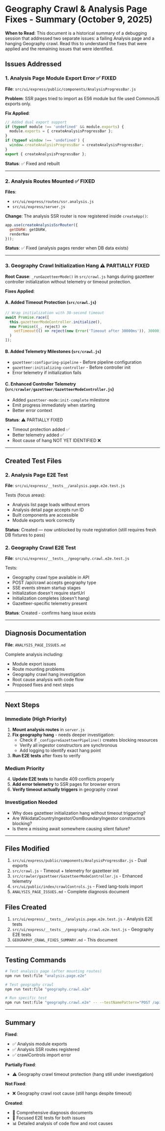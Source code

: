 # Geography Crawl & Analysis Page Fixes - Summary (October 9, 2025)

**When to Read**: This document is a historical summary of a debugging session that addressed two separate issues: a failing Analysis page and a hanging Geography crawl. Read this to understand the fixes that were applied and the remaining issues that were identified.

## Issues Addressed

### 1. Analysis Page Module Export Error ✅ FIXED
**File**: `src/ui/express/public/components/AnalysisProgressBar.js`

**Problem**: SSR pages tried to import as ES6 module but file used CommonJS exports only.

**Fix Applied**:
```javascript
// Added dual export support
if (typeof module !== 'undefined' && module.exports) {
  module.exports = { createAnalysisProgressBar };
}
if (typeof window !== 'undefined') {
  window.createAnalysisProgressBar = createAnalysisProgressBar;
}
export { createAnalysisProgressBar };
```

**Status**: ✅ Fixed and rebuilt

---

### 2. Analysis Routes Mounted ✅ FIXED
**Files**: 
- `src/ui/express/routes/ssr.analysis.js`
- `src/ui/express/server.js`

**Change**: The analysis SSR router is now registered inside `createApp()`:
```javascript
app.use(createAnalysisSsrRouter({
  getDbRW: getDbRW,
  renderNav
}));
```

**Status**: ✅ Fixed (analysis pages render when DB data exists)

---

### 3. Geography Crawl Initialization Hang ⚠️ PARTIALLY FIXED

**Root Cause**: `_runGazetteerMode()` in `src/crawl.js` hangs during gazetteer controller initialization without telemetry or timeout protection.

**Fixes Applied**:

#### A. Added Timeout Protection (`src/crawl.js`)
```javascript
// Wrap initialization with 30-second timeout
await Promise.race([
  this.gazetteerModeController.initialize(),
  new Promise((_, reject) => 
    setTimeout(() => reject(new Error('Timeout after 30000ms')), 30000)
  )
]);
```

#### B. Added Telemetry Milestones (`src/crawl.js`)
- `gazetteer:configuring-pipeline` - Before pipeline configuration
- `gazetteer:initializing-controller` - Before controller init
- Error telemetry if initialization fails

#### C. Enhanced Controller Telemetry (`src/crawler/gazetteer/GazetteerModeController.js`)
- Added `gazetteer-mode:init-complete` milestone
- Emit progress immediately when starting
- Better error context

**Status**: ⚠️ PARTIALLY FIXED
- Timeout protection added ✅
- Better telemetry added ✅
- Root cause of hang NOT YET IDENTIFIED ❌

---

## Created Test Files

### 2. Analysis Page E2E Test
**File**: `src/ui/express/__tests__/analysis.page.e2e.test.js`

Tests (focus areas):
- Analysis list page loads without errors
- Analysis detail page accepts run ID
- Built components are accessible
- Module exports work correctly

**Status**: Created — now unblocked by route registration (still requires fresh DB fixtures to pass)

### 2. Geography Crawl E2E Test  
**File**: `src/ui/express/__tests__/geography.crawl.e2e.test.js`

Tests:
- Geography crawl type available in API
- POST /api/crawl accepts geography type
- SSE events stream startup stages
- Initialization doesn't require startUrl
- Initialization completes (doesn't hang)
- Gazetteer-specific telemetry present

**Status**: Created - confirms hang issue exists

---

## Diagnosis Documentation

**File**: `ANALYSIS_PAGE_ISSUES.md`

Complete analysis including:
- Module export issues
- Route mounting problems  
- Geography crawl hang investigation
- Root cause analysis with code flow
- Proposed fixes and next steps

---

## Next Steps

### Immediate (High Priority)
1. **Mount analysis routes** in `server.js`
2. **Fix geography hang** - needs deeper investigation:
   - Check if `_configureGazetteerPipeline()` creates blocking resources
   - Verify all ingestor constructors are synchronous
   - Add logging to identify exact hang point
3. **Run E2E tests** after fixes to verify

### Medium Priority
4. **Update E2E tests** to handle 409 conflicts properly
5. **Add error telemetry** to SSR pages for browser errors
6. **Verify timeout actually triggers** in geography crawl

### Investigation Needed
- Why does gazetteer initialization hang without timeout triggering?
- Are WikidataCountryIngestor/OsmBoundaryIngestor constructors blocking?
- Is there a missing await somewhere causing silent failure?

---

## Files Modified

1. `src/ui/express/public/components/AnalysisProgressBar.js` - Dual exports
2. `src/crawl.js` - Timeout + telemetry for gazetteer init
3. `src/crawler/gazetteer/GazetteerModeController.js` - Enhanced telemetry
4. `src/ui/public/index/crawlControls.js` - Fixed lang-tools import
5. `ANALYSIS_PAGE_ISSUES.md` - Complete diagnosis document

## Files Created

1. `src/ui/express/__tests__/analysis.page.e2e.test.js` - Analysis E2E tests
2. `src/ui/express/__tests__/geography.crawl.e2e.test.js` - Geography E2E tests
3. `GEOGRAPHY_CRAWL_FIXES_SUMMARY.md` - This document

---

## Testing Commands

```bash
# Test analysis page (after mounting routes)
npm run test:file "analysis.page.e2e"

# Test geography crawl
npm run test:file "geography.crawl.e2e"

# Run specific test
npm run test:file "geography.crawl.e2e" -- --testNamePattern="POST /api/crawl"
```

---

## Summary

**Fixed**: 
- ✅ Analysis module exports
- ✅ Analysis SSR routes registered
- ✅ crawlControls import error

**Partially Fixed**:
- ⚠️ Geography crawl timeout protection (hang still under investigation)

**Not Fixed**:
- ❌ Geography crawl root cause (still hangs despite timeout)

**Created**:
- 📝 Comprehensive diagnosis documents
- 🧪 Focused E2E tests for both issues
- 📊 Detailed analysis of code flow and root causes
